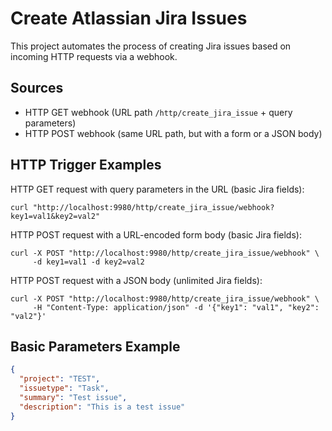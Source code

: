 # Create Atlassian Jira Issues

This project automates the process of creating Jira issues based on incoming HTTP requests via a webhook.

## Sources

- HTTP GET webhook (URL path `/http/create_jira_issue` + query parameters)
- HTTP POST webhook (same URL path, but with a form or a JSON body)

## HTTP Trigger Examples

HTTP GET request with query parameters in the URL (basic Jira fields):

```
curl "http://localhost:9980/http/create_jira_issue/webhook?key1=val1&key2=val2"
```

HTTP POST request with a URL-encoded form body (basic Jira fields):

```
curl -X POST "http://localhost:9980/http/create_jira_issue/webhook" \
     -d key1=val1 -d key2=val2
```

HTTP POST request with a JSON body (unlimited Jira fields):

```
curl -X POST "http://localhost:9980/http/create_jira_issue/webhook" \
     -H "Content-Type: application/json" -d '{"key1": "val1", "key2": "val2"}'
```

## Basic Parameters Example

```json
{
  "project": "TEST",
  "issuetype": "Task",
  "summary": "Test issue",
  "description": "This is a test issue"
}
```
